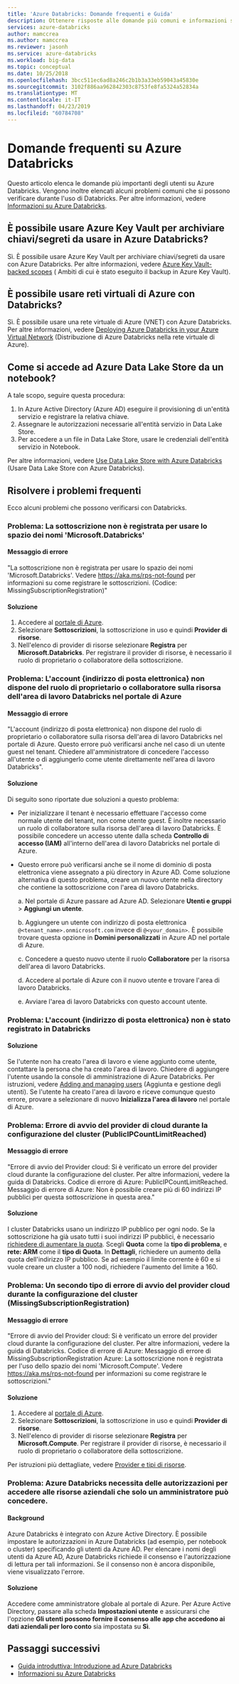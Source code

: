 ```yaml
---
title: 'Azure Databricks: Domande frequenti e Guida'
description: Ottenere risposte alle domande più comuni e informazioni sulla risoluzione dei problemi di Azure Databricks.
services: azure-databricks
author: mamccrea
ms.author: mamccrea
ms.reviewer: jasonh
ms.service: azure-databricks
ms.workload: big-data
ms.topic: conceptual
ms.date: 10/25/2018
ms.openlocfilehash: 3bcc511ec6ad8a246c2b1b3a33eb59043a45830e
ms.sourcegitcommit: 3102f886aa962842303c8753fe8fa5324a52834a
ms.translationtype: MT
ms.contentlocale: it-IT
ms.lasthandoff: 04/23/2019
ms.locfileid: "60784708"
---
```

# <a name="frequently-asked-questions-about-azure-databricks"></a>Domande frequenti su Azure Databricks

Questo articolo elenca le domande più importanti degli utenti su Azure Databricks. Vengono inoltre elencati alcuni problemi comuni che si possono verificare durante l'uso di Databricks. Per altre informazioni, vedere [Informazioni su Azure Databricks](what-is-azure-databricks.md). 

## <a name="can-i-use-azure-key-vault-to-store-keyssecrets-to-be-used-in-azure-databricks"></a>È possibile usare Azure Key Vault per archiviare chiavi/segreti da usare in Azure Databricks?
Sì. È possibile usare Azure Key Vault per archiviare chiavi/segreti da usare con Azure Databricks. Per altre informazioni, vedere [Azure Key Vault-backed scopes](https://docs.azuredatabricks.net/user-guide/secrets/secret-scopes.html#akv-ss) ( Ambiti di cui è stato eseguito il backup in Azure Key Vault).


## <a name="can-i-use-azure-virtual-networks-with-databricks"></a>È possibile usare reti virtuali di Azure con Databricks?
Sì. È possibile usare una rete virtuale di Azure (VNET) con Azure Databricks. Per altre informazioni, vedere [Deploying Azure Databricks in your Azure Virtual Network](https://docs.azuredatabricks.net/administration-guide/cloud-configurations/azure/vnet-inject.html) (Distribuzione di Azure Databricks nella rete virtuale di Azure).

## <a name="how-do-i-access-azure-data-lake-store-from-a-notebook"></a>Come si accede ad Azure Data Lake Store da un notebook? 

A tale scopo, seguire questa procedura:
1. In Azure Active Directory (Azure AD) eseguire il provisioning di un'entità servizio e registrare la relativa chiave.
1. Assegnare le autorizzazioni necessarie all'entità servizio in Data Lake Store.
1. Per accedere a un file in Data Lake Store, usare le credenziali dell'entità servizio in Notebook.

Per altre informazioni, vedere [Use Data Lake Store with Azure Databricks](https://docs.azuredatabricks.net/spark/latest/data-sources/azure/azure-datalake.html) (Usare Data Lake Store con Azure Databricks).

## <a name="fix-common-problems"></a>Risolvere i problemi frequenti

Ecco alcuni problemi che possono verificarsi con Databricks.

### <a name="issue-this-subscription-is-not-registered-to-use-the-namespace-microsoftdatabricks"></a>Problema: La sottoscrizione non è registrata per usare lo spazio dei nomi 'Microsoft.Databricks'

#### <a name="error-message"></a>Messaggio di errore

"La sottoscrizione non è registrata per usare lo spazio dei nomi 'Microsoft.Databricks'. Vedere https://aka.ms/rps-not-found per informazioni su come registrare le sottoscrizioni. (Codice: MissingSubscriptionRegistration)"

#### <a name="solution"></a>Soluzione

1. Accedere al [portale di Azure](https://portal.azure.com).
1. Selezionare **Sottoscrizioni**, la sottoscrizione in uso e quindi **Provider di risorse**. 
1. Nell'elenco di provider di risorse selezionare **Registra** per **Microsoft.Databricks**. Per registrare il provider di risorse, è necessario il ruolo di proprietario o collaboratore della sottoscrizione.


### <a name="issue-your-account-email-does-not-have-the-owner-or-contributor-role-on-the-databricks-workspace-resource-in-the-azure-portal"></a>Problema: L'account {indirizzo di posta elettronica} non dispone del ruolo di proprietario o collaboratore sulla risorsa dell'area di lavoro Databricks nel portale di Azure

#### <a name="error-message"></a>Messaggio di errore

"L'account {indirizzo di posta elettronica} non dispone del ruolo di proprietario o collaboratore sulla risorsa dell'area di lavoro Databricks nel portale di Azure. Questo errore può verificarsi anche nel caso di un utente guest nel tenant. Chiedere all'amministratore di concedere l'accesso all'utente o di aggiungerlo come utente direttamente nell'area di lavoro Databricks". 

#### <a name="solution"></a>Soluzione

Di seguito sono riportate due soluzioni a questo problema:

* Per inizializzare il tenant è necessario effettuare l'accesso come normale utente del tenant, non come utente guest. È inoltre necessario un ruolo di collaboratore sulla risorsa dell'area di lavoro Databricks. È possibile concedere un accesso utente dalla scheda **Controllo di accesso (IAM)** all'interno dell'area di lavoro Databricks nel portale di Azure.

* Questo errore può verificarsi anche se il nome di dominio di posta elettronica viene assegnato a più directory in Azure AD. Come soluzione alternativa di questo problema, creare un nuovo utente nella directory che contiene la sottoscrizione con l'area di lavoro Databricks.

    a. Nel portale di Azure passare ad Azure AD. Selezionare **Utenti e gruppi** > **Aggiungi un utente**.

    b. Aggiungere un utente con indirizzo di posta elettronica `@<tenant_name>.onmicrosoft.com` invece di `@<your_domain>`. È possibile trovare questa opzione in **Domini personalizzati** in Azure AD nel portale di Azure.
    
    c. Concedere a questo nuovo utente il ruolo **Collaboratore** per la risorsa dell'area di lavoro Databricks.
    
    d. Accedere al portale di Azure con il nuovo utente e trovare l'area di lavoro Databricks.
    
    e. Avviare l'area di lavoro Databricks con questo account utente.


### <a name="issue-your-account-email-has-not-been-registered-in-databricks"></a>Problema: L'account {indirizzo di posta elettronica} non è stato registrato in Databricks 

#### <a name="solution"></a>Soluzione

Se l'utente non ha creato l'area di lavoro e viene aggiunto come utente, contattare la persona che ha creato l'area di lavoro. Chiedere di aggiungere l'utente usando la console di amministrazione di Azure Databricks. Per istruzioni, vedere [Adding and managing users](https://docs.azuredatabricks.net/administration-guide/admin-settings/users.html) (Aggiunta e gestione degli utenti). Se l'utente ha creato l'area di lavoro e riceve comunque questo errore, provare a selezionare di nuovo **Inizializza l'area di lavoro** nel portale di Azure.

### <a name="issue-cloud-provider-launch-failure-while-setting-up-the-cluster-publicipcountlimitreached"></a>Problema: Errore di avvio del provider di cloud durante la configurazione del cluster (PublicIPCountLimitReached)

#### <a name="error-message"></a>Messaggio di errore

"Errore di avvio del Provider cloud: Si è verificato un errore del provider cloud durante la configurazione del cluster. Per altre informazioni, vedere la guida di Databricks. Codice di errore di Azure: PublicIPCountLimitReached. Messaggio di errore di Azure: Non è possibile creare più di 60 indirizzi IP pubblici per questa sottoscrizione in questa area."

#### <a name="solution"></a>Soluzione

I cluster Databricks usano un indirizzo IP pubblico per ogni nodo. Se la sottoscrizione ha già usato tutti i suoi indirizzi IP pubblici, è necessario [richiedere di aumentare la quota](https://docs.microsoft.com/azure/azure-supportability/resource-manager-core-quotas-request). Scegli **Quota** come la **tipo di problema**, e **rete: ARM** come il **tipo di Quota**. In **Dettagli**, richiedere un aumento della quota dell'indirizzo IP pubblico. Se ad esempio il limite corrente è 60 e si vuole creare un cluster a 100 nodi, richiedere l'aumento del limite a 160.

### <a name="issue-a-second-type-of-cloud-provider-launch-failure-while-setting-up-the-cluster-missingsubscriptionregistration"></a>Problema: Un secondo tipo di errore di avvio del provider cloud durante la configurazione del cluster (MissingSubscriptionRegistration)

#### <a name="error-message"></a>Messaggio di errore

"Errore di avvio del Provider cloud: Si è verificato un errore del provider cloud durante la configurazione del cluster. Per altre informazioni, vedere la guida di Databricks.
Codice di errore di Azure: Messaggio di errore di MissingSubscriptionRegistration Azure: La sottoscrizione non è registrata per l'uso dello spazio dei nomi 'Microsoft.Compute'. Vedere https://aka.ms/rps-not-found per informazioni su come registrare le sottoscrizioni."

#### <a name="solution"></a>Soluzione

1. Accedere al [portale di Azure](https://portal.azure.com).
1. Selezionare **Sottoscrizioni**, la sottoscrizione in uso e quindi **Provider di risorse**. 
1. Nell'elenco di provider di risorse selezionare **Registra** per **Microsoft.Compute**. Per registrare il provider di risorse, è necessario il ruolo di proprietario o collaboratore della sottoscrizione.

Per istruzioni più dettagliate, vedere [Provider e tipi di risorse](../azure-resource-manager/resource-manager-supported-services.md).

### <a name="issue-azure-databricks-needs-permissions-to-access-resources-in-your-organization-that-only-an-admin-can-grant"></a>Problema: Azure Databricks necessita delle autorizzazioni per accedere alle risorse aziendali che solo un amministratore può concedere.

#### <a name="background"></a>Background

Azure Databricks è integrato con Azure Active Directory. È possibile impostare le autorizzazioni in Azure Databricks (ad esempio, per notebook o cluster) specificando gli utenti da Azure AD. Per elencare i nomi degli utenti da Azure AD, Azure Databricks richiede il consenso e l'autorizzazione di lettura per tali informazioni. Se il consenso non è ancora disponibile, viene visualizzato l'errore.

#### <a name="solution"></a>Soluzione

Accedere come amministratore globale al portale di Azure. Per Azure Active Directory, passare alla scheda **Impostazioni utente** e assicurarsi che l'opzione **Gli utenti possono fornire il consenso alle app che accedono ai dati aziendali per loro conto** sia impostata su **Sì**.

## <a name="next-steps"></a>Passaggi successivi

- [Guida introduttiva: Introduzione ad Azure Databricks](quickstart-create-databricks-workspace-portal.md)
- [Informazioni su Azure Databricks](what-is-azure-databricks.md)

